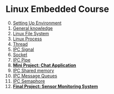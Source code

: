 # Linux Embedded Course

0. [Setting Up Environment](00-SettingUpEnvironment)  
0. [General knowledge](01-GeneralKnowledge)  
0. [Linux File System](02-LinuxFileSystem)  
0. [Linux Process](03-LinuxProcess)  
0. [Thread](04-Thread)  
0. [IPC Signal](05-IPC-Signal)  
0. [Socket](06-Socket)  
0. [IPC Pipe](07-IPC-Pipe)  
0. **[Mini Project: Chat Application](0X-ChatApplication)**  
0. [IPC Shared memory](08-IPC-SharedMemory)
0. [IPC Message Queues](09-IPC-MessageQueues)  
0. [IPC Semaphore](10-IPC-Semaphore)  
0. **[Final Project: Sensor Monitoring System](XX-SensorMonitoringSystem)**  
